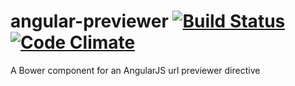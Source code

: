 # angular-previewer [![Build Status](https://travis-ci.org/achan/angular-previewer.png?branch=master)](https://travis-ci.org/achan/angular-previewer) [![Code Climate](https://codeclimate.com/github/achan/angular-previewer.png)](https://codeclimate.com/github/achan/angular-previewer)

A Bower component for an AngularJS url previewer directive
